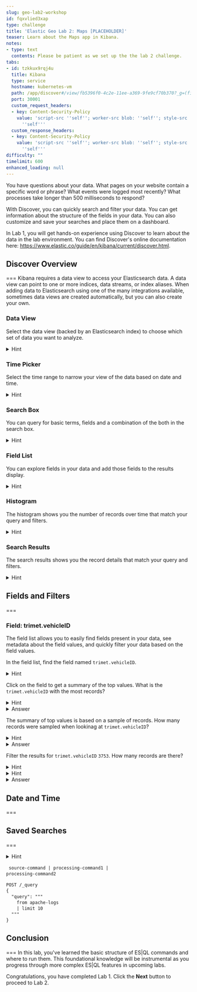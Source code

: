 ```yaml
---
slug: geo-lab2-workshop
id: fqxvlied3xap
type: challenge
title: 'Elastic Geo Lab 2: Maps [PLACEHOLDER]'
teaser: Learn about the Maps app in Kibana.
notes:
- type: text
  contents: Please be patient as we set up the the lab 2 challenge.
tabs:
- id: tzkkux9rqj4u
  title: Kibana
  type: service
  hostname: kubernetes-vm
  path: /app/discover#/view/fb5396f0-4c2e-11ee-a369-9fe9cf70b370?_g=(filters:!(),refreshInterval:(pause:!t,value:60000),time:(from:now-2y,to:now))
  port: 30001
  custom_request_headers:
  - key: Content-Security-Policy
    value: 'script-src ''self''; worker-src blob: ''self''; style-src ''unsafe-inline''
      ''self'''
  custom_response_headers:
  - key: Content-Security-Policy
    value: 'script-src ''self''; worker-src blob: ''self''; style-src ''unsafe-inline''
      ''self'''
difficulty: ""
timelimit: 600
enhanced_loading: null
---
```

You have questions about your data. What pages on your website contain a specific word or phrase? What events were logged most recently? What processes take longer than 500 milliseconds to respond?

With Discover, you can quickly search and filter your data. You can get information about the structure of the fields in your data. You can also customize and save your searches and place them on a dashboard.

In Lab 1, you will get hands-on experience using Discover to learn about the data in the lab environment.  You can find Discover's online documentation here: https://www.elastic.co/guide/en/kibana/current/discover.html.

## Discover Overview
===
Kibana requires a data view to access your Elasticsearch data. A data view can point to one or more indices, data streams, or index aliases. When adding data to Elasticsearch using one of the many integrations available, sometimes data views are created automatically, but you can also create your own.

### Data View
Select the data view (backed by an Elasticsearch index) to choose which set of data you want to analyze.
<details>
	<summary>Hint</summary>
	<img src="../assets/geo-workshop-discover-data-view-pointer-resized.png" />
</details>

### Time Picker
Select the time range to narrow your view of the data based on date and time.
<details>
	<summary>Hint</summary>
	<img src="../assets/geo-workshop-discover-time-picker-pointer-resized.png"/>
</details>

### Search Box
You can query for basic terms, fields and a combination of the both in the search box.
<details>
	<summary>Hint</summary>
	<img src="../assets/geo-workshop-discover-query-box-pointer.png"/>
</details>

### Field List
You can explore fields in your data and add those fields to the results display.
<details>
	<summary>Hint</summary>
	<img src="../assets/geo-workshop-discover-field-list-pointer.png"/>
</details>

### Histogram
The histogram shows you the number of records over time that match your query and filters.
<details>
	<summary>Hint</summary>
	<img src="../assets/geo-workshop-discover-histogram-resized.png" />
</details>

### Search Results
The search results shows you the record details that match your query and filters.
<details>
	<summary>Hint</summary>
	<img src="../assets/geo-workshop-discover-search-results-resized.png" />
</details>


## Fields and Filters
===

### Field: trimet.vehicleID
The field list allows you to easily find fields present in your data, see metadata about the field values, and quickly filter your data based on the field values.

In the field list, find the field named  `trimet.vehicleID`.

<details>
	<summary>Hint</summary>
	<img src="../assets/geo-workshop-discover-vehicleid-filter.png" />
</details>

Click on the field to get a summary of the top values.  What is the `trimet.vehicleID` with the most records?

<details>
	<summary>Hint</summary>
	<img src="../assets/geo-workshop-discover-vehicleid-count.png" />
</details>

<details>
	<summary>Answer</summary>
3753
</details>

The summary of top values is based on a sample of records.  How many records were sampled when lookinag at `trimet.vehicleID`?

<details>
	<summary>Hint</summary>
	<img src="../assets/geo-workshop-discover-vehicleid-sample-size.png" />
</details>

<details>
	<summary>Answer</summary>
5000
</details>

Filter the results for `trimet.vehicleID` `3753`.  How many records are there?
<details>
	<summary>Hint</summary>
	<img src="../assets/geo-workshop-discover-vehicleid-filter-query.png" />
</details>

<details>
	<summary>Hint</summary>
		<img src="../assets/geo-workshop-discover-vehicleid-filter-query-results.png" />
</details>

<details>
	<summary>Answer</summary>
885
</details>


## Date and Time
===


## Saved Searches
===


<details>
	<summary>Hint</summary>
		<img src="../assets/switch-s.png" alt="Devtools switch" />
</details>

<code><pre>
source-command
| processing-command1
| processing-command2
</pre></code>

```
POST /_query
{
  "query": """
    from apache-logs
    | limit 10
  """
}
```

## Conclusion
===
In this lab, you've learned the basic structure of ES|QL commands and where to run them. This foundational knowledge will be instrumental as you progress through more complex ES|QL features in upcoming labs.

Congratulations, you have completed Lab 1. Click the **Next** button to proceed to Lab 2.
